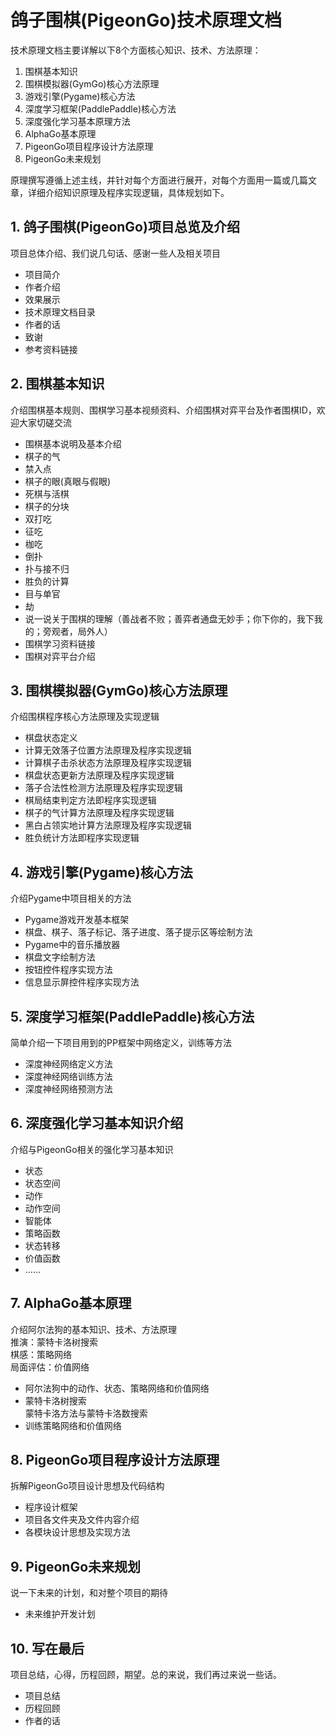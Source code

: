 ﻿# 鸽子围棋(PigeonGo)技术原理文档
技术原理文档主要详解以下8个方面核心知识、技术、方法原理：
1. 围棋基本知识
2. 围棋模拟器(GymGo)核心方法原理
3. 游戏引擎(Pygame)核心方法
4. 深度学习框架(PaddlePaddle)核心方法
5. 深度强化学习基本原理方法
6. AlphaGo基本原理
7. PigeonGo项目程序设计方法原理
8. PigeonGo未来规划

原理撰写遵循上述主线，并针对每个方面进行展开，对每个方面用一篇或几篇文章，详细介绍知识原理及程序实现逻辑，具体规划如下。

## 1. 鸽子围棋(PigeonGo)项目总览及介绍
项目总体介绍、我们说几句话、感谢一些人及相关项目
- 项目简介
- 作者介绍
- 效果展示
- 技术原理文档目录
- 作者的话
- 致谢
- 参考资料链接

## 2. 围棋基本知识
介绍围棋基本规则、围棋学习基本视频资料、介绍围棋对弈平台及作者围棋ID，欢迎大家切磋交流
- 围棋基本说明及基本介绍
- 棋子的气
- 禁入点
- 棋子的眼(真眼与假眼)
- 死棋与活棋
- 棋子的分块
- 双打吃
- 征吃
- 枷吃
- 倒扑
- 扑与接不归
-  胜负的计算
- 目与单官
- 劫
- 说一说关于围棋的理解（善战者不败；善弈者通盘无妙手；你下你的，我下我的；旁观者，局外人）
- 围棋学习资料链接
- 围棋对弈平台介绍

## 3. 围棋模拟器(GymGo)核心方法原理
介绍围棋程序核心方法原理及实现逻辑
- 棋盘状态定义
- 计算无效落子位置方法原理及程序实现逻辑
- 计算棋子击杀状态方法原理及程序实现逻辑
- 棋盘状态更新方法原理及程序实现逻辑
- 落子合法性检测方法原理及程序实现逻辑
- 棋局结束判定方法即程序实现逻辑
- 棋子的气计算方法原理及程序实现逻辑
- 黑白占领实地计算方法原理及程序实现逻辑
- 胜负统计方法即程序实现逻辑

## 4. 游戏引擎(Pygame)核心方法
介绍Pygame中项目相关的方法
- Pygame游戏开发基本框架
- 棋盘、棋子、落子标记、落子进度、落子提示区等绘制方法
- Pygame中的音乐播放器
- 棋盘文字绘制方法
- 按钮控件程序实现方法
- 信息显示屏控件程序实现方法

## 5. 深度学习框架(PaddlePaddle)核心方法
简单介绍一下项目用到的PP框架中网络定义，训练等方法
- 深度神经网络定义方法
- 深度神经网络训练方法
- 深度神经网络预测方法

## 6. 深度强化学习基本知识介绍
介绍与PigeonGo相关的强化学习基本知识
- 状态
- 状态空间
- 动作
- 动作空间
- 智能体
- 策略函数
- 状态转移
- 价值函数
- ……

## 7. AlphaGo基本原理
介绍阿尔法狗的基本知识、技术、方法原理\
推演：蒙特卡洛树搜索\
棋感：策略网络\
局面评估：价值网络
- 阿尔法狗中的动作、状态、策略网络和价值网络
- 蒙特卡洛树搜索\
  蒙特卡洛方法与蒙特卡洛数搜索
- 训练策略网络和价值网络

## 8. PigeonGo项目程序设计方法原理
拆解PigeonGo项目设计思想及代码结构
- 程序设计框架
- 项目各文件夹及文件内容介绍
- 各模块设计思想及实现方法

## 9. PigeonGo未来规划
说一下未来的计划，和对整个项目的期待
- 未来维护开发计划

## 10. 写在最后
项目总结，心得，历程回顾，期望。总的来说，我们再过来说一些话。
- 项目总结
- 历程回顾
- 作者的话
